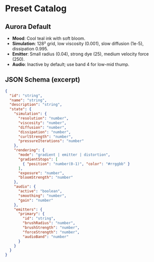 # Preset Catalog

## Aurora Default
- **Mood**: Cool teal ink with soft bloom.
- **Simulation**: 128² grid, low viscosity (0.001), slow diffusion (1e-5), dissipation 0.995.
- **Emitter**: Small radius (0.04), strong dye (25), medium velocity force (250).
- **Audio**: Inactive by default; use band 4 for low-mid thump.

## JSON Schema (excerpt)
```json
{
  "id": "string",
  "name": "string",
  "description": "string",
  "state": {
    "simulation": {
      "resolution": "number",
      "viscosity": "number",
      "diffusion": "number",
      "dissipation": "number",
      "curlStrength": "number",
      "pressureIterations": "number"
    },
    "rendering": {
      "mode": "gradient | emitter | distortion",
      "gradientStops": [
        { "position": "number(0-1)", "color": "#rrggbb" }
      ],
      "exposure": "number",
      "bloomStrength": "number"
    },
    "audio": {
      "active": "boolean",
      "smoothing": "number",
      "gain": "number"
    },
    "emitters": {
      "primary": {
        "id": "string",
        "brushRadius": "number",
        "brushStrength": "number",
        "forceStrength": "number",
        "audioBand": "number"
      }
    }
  }
}
```
